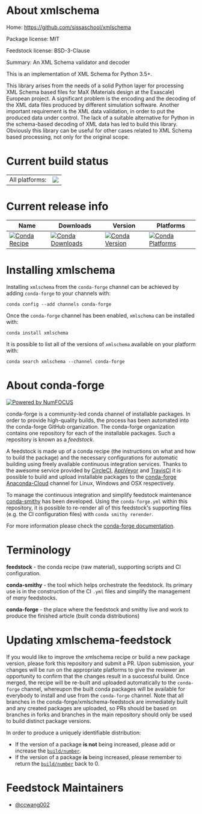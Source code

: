 About xmlschema
===============

Home: https://github.com/sissaschool/xmlschema

Package license: MIT

Feedstock license: BSD-3-Clause

Summary: An XML Schema validator and decoder

This is an implementation of XML Schema for Python 3.5+.

This library arises from the needs of a solid Python layer for processing
XML Schema based files for MaX (Materials design at the Exascale) European
project. A significant problem is the encoding and the decoding of the XML
data files produced by different simulation software. Another important
requirement is the XML data validation, in order to put the produced data
under control. The lack of a suitable alternative for Python in the
schema-based decoding of XML data has led to build this library. Obviously
this library can be useful for other cases related to XML Schema based
processing, not only for the original scope.


Current build status
====================


<table><tr><td>All platforms:</td>
    <td>
      <a href="https://dev.azure.com/conda-forge/feedstock-builds/_build/latest?definitionId=4409&branchName=master">
        <img src="https://dev.azure.com/conda-forge/feedstock-builds/_apis/build/status/xmlschema-feedstock?branchName=master">
      </a>
    </td>
  </tr>
</table>

Current release info
====================

| Name | Downloads | Version | Platforms |
| --- | --- | --- | --- |
| [![Conda Recipe](https://img.shields.io/badge/recipe-xmlschema-green.svg)](https://anaconda.org/conda-forge/xmlschema) | [![Conda Downloads](https://img.shields.io/conda/dn/conda-forge/xmlschema.svg)](https://anaconda.org/conda-forge/xmlschema) | [![Conda Version](https://img.shields.io/conda/vn/conda-forge/xmlschema.svg)](https://anaconda.org/conda-forge/xmlschema) | [![Conda Platforms](https://img.shields.io/conda/pn/conda-forge/xmlschema.svg)](https://anaconda.org/conda-forge/xmlschema) |

Installing xmlschema
====================

Installing `xmlschema` from the `conda-forge` channel can be achieved by adding `conda-forge` to your channels with:

```
conda config --add channels conda-forge
```

Once the `conda-forge` channel has been enabled, `xmlschema` can be installed with:

```
conda install xmlschema
```

It is possible to list all of the versions of `xmlschema` available on your platform with:

```
conda search xmlschema --channel conda-forge
```


About conda-forge
=================

[![Powered by NumFOCUS](https://img.shields.io/badge/powered%20by-NumFOCUS-orange.svg?style=flat&colorA=E1523D&colorB=007D8A)](http://numfocus.org)

conda-forge is a community-led conda channel of installable packages.
In order to provide high-quality builds, the process has been automated into the
conda-forge GitHub organization. The conda-forge organization contains one repository
for each of the installable packages. Such a repository is known as a *feedstock*.

A feedstock is made up of a conda recipe (the instructions on what and how to build
the package) and the necessary configurations for automatic building using freely
available continuous integration services. Thanks to the awesome service provided by
[CircleCI](https://circleci.com/), [AppVeyor](https://www.appveyor.com/)
and [TravisCI](https://travis-ci.com/) it is possible to build and upload installable
packages to the [conda-forge](https://anaconda.org/conda-forge)
[Anaconda-Cloud](https://anaconda.org/) channel for Linux, Windows and OSX respectively.

To manage the continuous integration and simplify feedstock maintenance
[conda-smithy](https://github.com/conda-forge/conda-smithy) has been developed.
Using the ``conda-forge.yml`` within this repository, it is possible to re-render all of
this feedstock's supporting files (e.g. the CI configuration files) with ``conda smithy rerender``.

For more information please check the [conda-forge documentation](https://conda-forge.org/docs/).

Terminology
===========

**feedstock** - the conda recipe (raw material), supporting scripts and CI configuration.

**conda-smithy** - the tool which helps orchestrate the feedstock.
                   Its primary use is in the construction of the CI ``.yml`` files
                   and simplify the management of *many* feedstocks.

**conda-forge** - the place where the feedstock and smithy live and work to
                  produce the finished article (built conda distributions)


Updating xmlschema-feedstock
============================

If you would like to improve the xmlschema recipe or build a new
package version, please fork this repository and submit a PR. Upon submission,
your changes will be run on the appropriate platforms to give the reviewer an
opportunity to confirm that the changes result in a successful build. Once
merged, the recipe will be re-built and uploaded automatically to the
`conda-forge` channel, whereupon the built conda packages will be available for
everybody to install and use from the `conda-forge` channel.
Note that all branches in the conda-forge/xmlschema-feedstock are
immediately built and any created packages are uploaded, so PRs should be based
on branches in forks and branches in the main repository should only be used to
build distinct package versions.

In order to produce a uniquely identifiable distribution:
 * If the version of a package **is not** being increased, please add or increase
   the [``build/number``](https://conda.io/docs/user-guide/tasks/build-packages/define-metadata.html#build-number-and-string).
 * If the version of a package **is** being increased, please remember to return
   the [``build/number``](https://conda.io/docs/user-guide/tasks/build-packages/define-metadata.html#build-number-and-string)
   back to 0.

Feedstock Maintainers
=====================

* [@ccwang002](https://github.com/ccwang002/)


